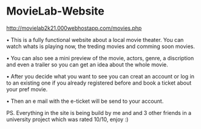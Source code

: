 # MovieLab-Website

http://movielab2k21.000webhostapp.com/movies.php


• This is a fully functional website about a local movie theater. You can watch whats is playing now, the treding movies and comming soon movies.

• You can also see a mini preview of the movie, actors, genre, a discription and even a trailer so you can get an idea about the whole movie.

• After you decide what you want to see you can creat an account or log in to an existing one if you already registered before and book a ticket about your pref movie.

• Then an e mail with the e-ticket will be send to your account.


PS. Everything in the site is being build by me and and 3 other friends in a university project which was rated 10/10, enjoy :)
